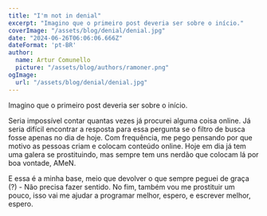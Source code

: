 ```yaml
---
title: "I'm not in denial"
excerpt: "Imagino que o primeiro post deveria ser sobre o início."
coverImage: "/assets/blog/denial/denial.jpg"
date: "2024-06-26T06:06:06.666Z"
dateFormat: 'pt-BR'
author:
  name: Artur Comunello
  picture: "/assets/blog/authors/ramoner.png"
ogImage:
  url: "/assets/blog/denial/denial.jpg"
---
```


Imagino que o primeiro post deveria ser sobre o início.  

Seria impossível contar quantas vezes já procurei alguma coisa online. Já seria difícil encontrar a resposta para essa pergunta se o filtro de busca fosse apenas no dia de hoje. Com frequência, me pego pensando por que motivo as pessoas criam e colocam conteúdo online. Hoje em dia já tem uma galera se prostituindo, mas sempre tem uns nerdão que colocam lá por boa vontade, AMeN. 

E essa é a minha base, meio que devolver o que sempre peguei de graça (?) - Não precisa fazer sentido. No fim, também vou me prostituir um pouco, isso vai me ajudar a programar melhor, espero, e escrever melhor, espero. 